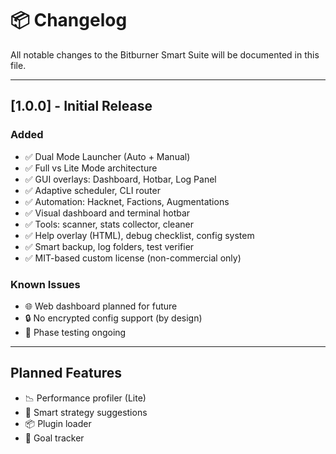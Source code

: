 # 📦 Changelog

All notable changes to the Bitburner Smart Suite will be documented in this file.

---

## [1.0.0] - Initial Release

### Added
- ✅ Dual Mode Launcher (Auto + Manual)
- ✅ Full vs Lite Mode architecture
- ✅ GUI overlays: Dashboard, Hotbar, Log Panel
- ✅ Adaptive scheduler, CLI router
- ✅ Automation: Hacknet, Factions, Augmentations
- ✅ Visual dashboard and terminal hotbar
- ✅ Tools: scanner, stats collector, cleaner
- ✅ Help overlay (HTML), debug checklist, config system
- ✅ Smart backup, log folders, test verifier
- ✅ MIT-based custom license (non-commercial only)

### Known Issues
- 🌐 Web dashboard planned for future
- 🔒 No encrypted config support (by design)
- 🧪 Phase testing ongoing

---

## Planned Features
- 📉 Performance profiler (Lite)
- 🧠 Smart strategy suggestions
- 📦 Plugin loader
- 🎯 Goal tracker


